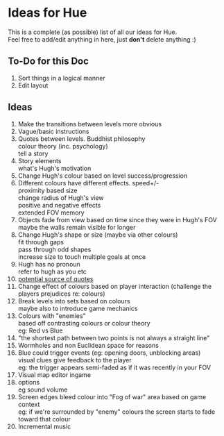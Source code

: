 Ideas for Hue
==========

This is a complete (as possible) list of all our ideas for Hue.   
Feel free to add/edit anything in here, just **don't** delete anything :)

To-Do for this Doc
----------------------------
1. Sort things in a logical manner
2. Edit layout

Ideas
--------------------------

1. Make the transitions between levels more obvious
2. Vague/basic instructions
3. Quotes between levels. Buddhist philosophy  
colour theory (inc. psychology)  
tell a story
4. Story elements  
what's Hugh's motivation
5. Change Hugh's colour based on level success/progression
6. Different colours have different effects.  speed+/-  
proximity based size  
change radius of Hugh's view  
positive and negative effects  
extended FOV memory  
7. Objects fade from view based on time since they were in Hugh's FOV  
maybe the walls remain visible for longer
8. Change Hugh's shape or size (maybe via other colours)  
fit through gaps  
pass through odd shapes  
increase size to touch multiple goals at once
9. Hugh has no pronoun  
refer to hugh as you etc
10. [potential source of quotes](https://www.goodreads.com/work/quotes/100074)
11. Change effect of colours based on player interaction (challenge the players prejudices re: colours)
12. Break levels into sets based on colours  
maybe also to introduce game mechanics
13. Colours with "enemies"  
based off contrasting colours or colour theory  
eg: Red vs Blue
14. "the shortest path between two points is not always a straight line"
15. Wormholes and non Euclidean space for reasons
16.  Blue could trigger events (eg: opening doors, unblocking areas)  
visual clues give feedback to the player  
eg: the trigger appears semi-faded as if it was recently in your FOV
17. Visual map editor ingame
18. options  
eg sound volume
19. Screen edges bleed colour into "Fog of war" area based on game context  
eg: if we're surrounded by "enemy" colours the screen starts to fade toward that colour
20. Incremental music
